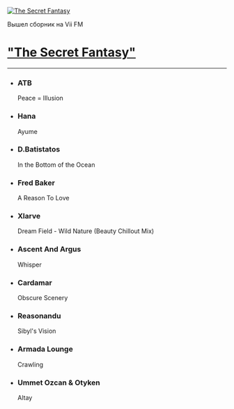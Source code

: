[![The Secret Fantasy](https://viifm.art/data/image/Eswwz9YYtsQ.jpg)][1]

Вышел сборник на Vii FM

# ["The Secret Fantasy"][1]

---

- ### ATB
  Peace = Illusion

- ### Hana
  Ayume

- ### D.Batistatos
  In the Bottom of the Ocean

- ### Fred Baker
  A Reason To Love

- ### Xlarve
  Dream Field - Wild Nature (Beauty Chillout Mix)

- ### Ascent And Argus
  Whisper

- ### Cardamar
  Obscure Scenery

- ### Reasonandu
  Sibyl's Vision

- ### Armada Lounge
  Crawling

- ### Ummet Ozcan & Otyken
  Altay

  
[1]: https://t.me/viifm_lux/550
